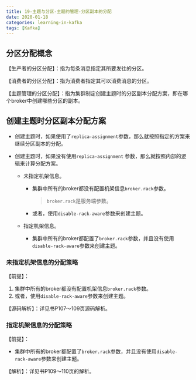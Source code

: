 ```yaml
---
title: 19-主题与分区-主题的管理-分区副本的分配
date: 2020-01-18
categories: learning-in-kafka
tags: [Kafka]
---
```


## 分区分配概念

【生产者的分区分配】：指为每条消息指定其所要发往的分区。

【消费者的分区分配】：指为消费者指定其可以消费消息的分区。

【主题管理的分区分配】：指为集群制定创建主题时的分区副本分配方案，即在哪个broker中创建哪些分区的副本。

## 创建主题时分区副本分配方案

- 创建主题时，如果使用了`replica-assignment`参数，那么就按照指定的方案来继续分区副本的分配。

- 创建主题时，如果没有使用`replica-assignment` 参数，那么就按照内部的逻辑来计算分配方案。

  - 未指定机架信息。

    - 集群中所有的broker都没有配置机架信息`broker.rack`参数。

      > `broker.rack`是服务端参数。

    - 或者，使用`disable-rack-aware`参数来创建主题。

  - 指定机架信息。

    - 集群中所有的broker都配置了`broker.rack`参数，并且没有使用`disable-rack-aware`参数来创建主题。

### 未指定机架信息的分配策略

【前提】：

1. 集群中所有的broker都没有配置机架信息`broker.rack`参数。
2. 或者，使用`disable-rack-aware`参数来创建主题。

【源码解析】：详见书P107～109页源码解析。



### 指定机架信息的分配策略

【前提】：

- 集群中所有的broker都配置了`broker.rack`参数，并且没有使用`disable-rack-aware`参数来创建主题。

【解析】：详见书P109～110页的解析。